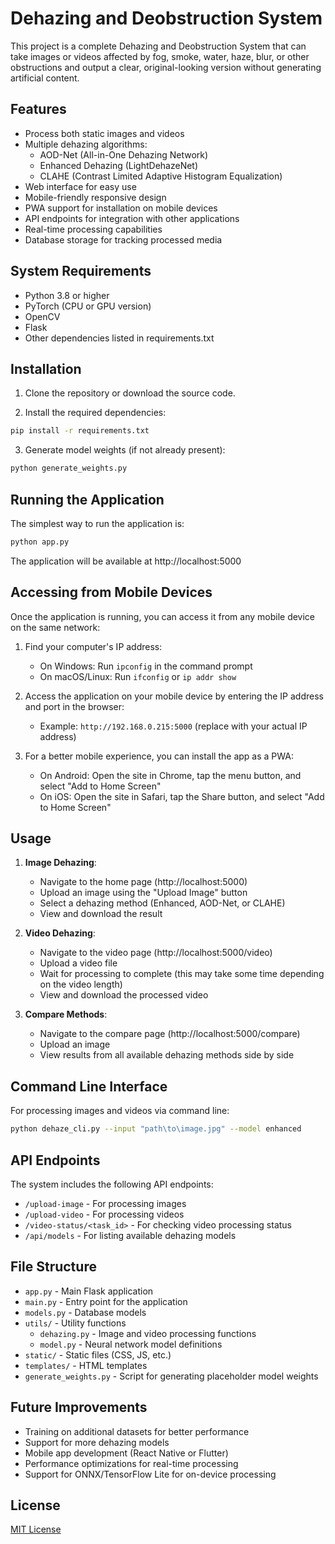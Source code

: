 # Dehazing and Deobstruction System

This project is a complete Dehazing and Deobstruction System that can take images or videos affected by fog, smoke, water, haze, blur, or other obstructions and output a clear, original-looking version without generating artificial content.

## Features

- Process both static images and videos
- Multiple dehazing algorithms:
  - AOD-Net (All-in-One Dehazing Network)
  - Enhanced Dehazing (LightDehazeNet)
  - CLAHE (Contrast Limited Adaptive Histogram Equalization)
- Web interface for easy use
- Mobile-friendly responsive design
- PWA support for installation on mobile devices
- API endpoints for integration with other applications
- Real-time processing capabilities
- Database storage for tracking processed media

## System Requirements

- Python 3.8 or higher
- PyTorch (CPU or GPU version)
- OpenCV
- Flask
- Other dependencies listed in requirements.txt

## Installation

1. Clone the repository or download the source code.

2. Install the required dependencies:

```bash
pip install -r requirements.txt
```

3. Generate model weights (if not already present):

```bash
python generate_weights.py
```

## Running the Application

The simplest way to run the application is:

```bash
python app.py
```

The application will be available at http://localhost:5000

## Accessing from Mobile Devices

Once the application is running, you can access it from any mobile device on the same network:

1. Find your computer's IP address:
   - On Windows: Run `ipconfig` in the command prompt
   - On macOS/Linux: Run `ifconfig` or `ip addr show`

2. Access the application on your mobile device by entering the IP address and port in the browser:
   - Example: `http://192.168.0.215:5000` (replace with your actual IP address)

3. For a better mobile experience, you can install the app as a PWA:
   - On Android: Open the site in Chrome, tap the menu button, and select "Add to Home Screen"
   - On iOS: Open the site in Safari, tap the Share button, and select "Add to Home Screen"

## Usage

1. **Image Dehazing**:
   - Navigate to the home page (http://localhost:5000)
   - Upload an image using the "Upload Image" button
   - Select a dehazing method (Enhanced, AOD-Net, or CLAHE)
   - View and download the result

2. **Video Dehazing**:
   - Navigate to the video page (http://localhost:5000/video)
   - Upload a video file
   - Wait for processing to complete (this may take some time depending on the video length)
   - View and download the processed video

3. **Compare Methods**:
   - Navigate to the compare page (http://localhost:5000/compare)
   - Upload an image
   - View results from all available dehazing methods side by side

## Command Line Interface

For processing images and videos via command line:

```bash
python dehaze_cli.py --input "path\to\image.jpg" --model enhanced
```

## API Endpoints

The system includes the following API endpoints:

- `/upload-image` - For processing images
- `/upload-video` - For processing videos
- `/video-status/<task_id>` - For checking video processing status
- `/api/models` - For listing available dehazing models

## File Structure

- `app.py` - Main Flask application
- `main.py` - Entry point for the application
- `models.py` - Database models
- `utils/` - Utility functions
  - `dehazing.py` - Image and video processing functions
  - `model.py` - Neural network model definitions
- `static/` - Static files (CSS, JS, etc.)
- `templates/` - HTML templates
- `generate_weights.py` - Script for generating placeholder model weights

## Future Improvements

- Training on additional datasets for better performance
- Support for more dehazing models
- Mobile app development (React Native or Flutter)
- Performance optimizations for real-time processing
- Support for ONNX/TensorFlow Lite for on-device processing

## License

[MIT License](LICENSE)
